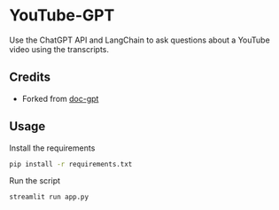 # YouTube-GPT

Use the ChatGPT API and LangChain to ask questions about a YouTube video using the transcripts.

## Credits

- Forked from [doc-gpt](https://github.com/PineappleExpress808/doc-gpt)

## Usage

Install the requirements

```bash
pip install -r requirements.txt
```

Run the script

```bash
streamlit run app.py
```
